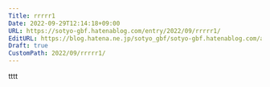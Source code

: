 ```yaml
---
Title: rrrrr1
Date: 2022-09-29T12:14:18+09:00
URL: https://sotyo-gbf.hatenablog.com/entry/2022/09/rrrrr1/
EditURL: https://blog.hatena.ne.jp/sotyo_gbf/sotyo-gbf.hatenablog.com/atom/entry/4207112889922926923
Draft: true
CustomPath: 2022/09/rrrrr1/
---
```


tttt
